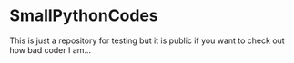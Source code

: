 # SmallPythonCodes
This is just a repository for testing but it is public if you want to check out how bad coder I am...
